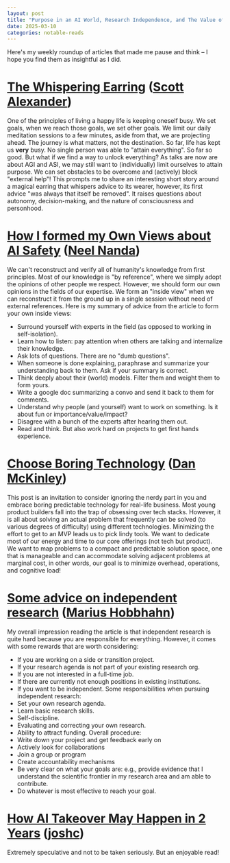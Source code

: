 ```yaml
---
layout: post
title: "Purpose in an AI World, Research Independence, and The Value of Boring Technology"
date: 2025-03-10
categories: notable-reads
---
```


Here's my weekly roundup of articles that made me pause and think – I hope you find them as insightful as I did.

# [The Whispering Earring](https://croissanthology.com/earring?utm_source=pocket_shared) ([Scott Alexander](https://www.astralcodexten.com/))

One of the principles of living a happy life is keeping oneself busy. We set goals, when we reach those goals, we set other goals. We limit our daily meditation sessions to a few minutes, aside from that, we are projecting ahead. The journey is what matters, not the destination.
So far, life has kept us **very** busy. No single person was able to "attain everything". So far so good. But what if we find a way to unlock everything? As talks are now are about AGI and ASI, we may still want to (individually) limit ourselves to attain purpose. We can set obstacles to be overcome and (actively) block "external help"!
This prompts me to share an interesting short story around a magical earring that whispers advice to its wearer, however, its first advice "was always that itself be removed". It raises questions about autonomy, decision-making, and the nature of consciousness and personhood.

# [How I formed my Own Views about AI Safety](https://www.lesswrong.com/posts/JZrN4ckaCfd6J37cG/how-i-formed-my-own-views-about-ai-safety) ([Neel Nanda](https://www.neelnanda.io/about))

We can't reconstruct and verify all of humanity's knowledge from first principles. Most of our knowledge is "by reference", where we simply adopt the opinions of other people we respect. However, we should form our own opinions in the fields of our expertise. 
We form an "inside view" when we can reconstruct it from the ground up in a single session without need of external references. 
Here is my summary of advice from the article to form your own inside views:
- Surround yourself with experts in the field (as opposed to working in self-isolation).
- Learn how to listen: pay attention when others are talking and internalize their knowledge.
- Ask lots of questions. There are no "dumb questions". 
- When someone is done explaining, paraphrase and summarize your understanding back to them. Ask if your summary is correct.
- Think deeply about their (world) models. Filter them and weight them to form yours.
- Write a google doc summarizing a convo and send it back to them for comments.
- Understand why people (and yourself) want to work on something. Is it about fun or importance/value/impact?
- Disagree with a bunch of the experts after hearing them out.
- Read and think. But also work hard on projects to get first hands experience.

# [Choose Boring Technology](https://mcfunley.com/choose-boring-technology) ([Dan McKinley](https://mcfunley.com/))

This post is an invitation to consider ignoring the nerdy part in you and embrace boring predictable technology for real-life business. Most young product builders fall into the trap of obsessing over tech stacks. However, it is all about solving an actual problem that frequently can be solved (to various degrees of difficulty) using different technologies. Minimizing the effort to get to an MVP leads us to pick lindy tools. We want to dedicate most of our energy and time to our core offerings (not tech but product). We want to map problems to a compact and predictable solution space, one that is manageable and can accommodate solving adjacent problems at marginal cost, in other words, our goal is to minimize overhead, operations, and cognitive load!

# [Some advice on independent research](https://www.alignmentforum.org/posts/kpmaEevZ2KehZo2tp/some-advice-on-independent-research) ([Marius Hobbhahn](https://www.mariushobbhahn.com/aboutme/))

My overall impression reading the article is that independent research is quite hard because you are responsible for everything. However, it comes with some rewards that are worth considering:
- If you are working on a side or transition project.
- If your research agenda is not part of your existing research org.
- If you are not interested in a full-time job.
- If there are currently not enough positions in existing institutions.
- If you want to be independent.
Some responsibilities when pursuing independent research:
- Set your own research agenda.
- Learn basic research skills.
- Self-discipline.
- Evaluating and correcting your own research.
- Ability to attract funding.
Overall procedure:
- Write down your project and get feedback early on
- Actively look for collaborations
- Join a group or program
- Create accountability mechanisms
- Be very clear on what your goals are: e.g., provide evidence that I understand the scientific frontier in my research area and am able to contribute.
- Do whatever is most effective to reach your goal.

# [How AI Takeover May Happen in 2 Years](https://www.lesswrong.com/posts/KFJ2LFogYqzfGB3uX/how-ai-takeover-might-happen-in-2-years) ([joshc](https://www.lesswrong.com/users/joshc?from=post_header))

Extremely speculative and not to be taken seriously. But an enjoyable read!